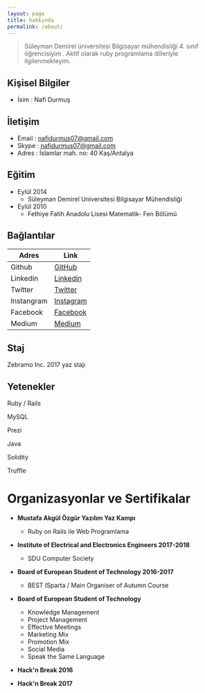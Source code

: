 ```yaml
---
layout: page
title: hakkında
permalink: /about/
---
```



> Süleyman Demirel üniversitesi Bilgisayar mühendisliği 4. sınıf öğrencisiyim . Aktif olarak  ruby programlama dilleriyle ilgilenmekteyim. 


## **Kişisel Bilgiler**
* İsim             : Nafi Durmuş

## **İletişim**
* Email : nafidurmus07@gmail.com
* Skype : nafidurmus07@gmail.com
* Adres : İslamlar mah. no: 40 Kaş/Antalya

## **Eğitim**
* Eylül 2014 
  * Süleyman Demirel Universitesi Bilgisayar Mühendisliği 
* Eylül 2010 
  * Fethiye Fatih Anadolu Lisesi   Matematik- Fen Bölümü

## **Bağlantılar**

| Adres | Link |
| ------ | ------ |
| Github | [GitHub](www.github.com/nafidurmus)  |
| Linkedin | [Linkedin](https://www.linkedin.com/in/nafidurmus/)  |
| Twitter | [Twitter](www.twitter.com/nafidurmus)  |
| Instangram | [Instagram](www.instagram.com/nafidurmus)  |
| Facebook | [Facebook](https://www.facebook.com/nafi.durmus.35)  |
| Medium | [Medium](https://medium.com/@nafidurmus)  |

## **Staj**
Zebramo Inc. 2017 yaz stajı

## **Yetenekler**

Ruby / Rails

MySQL 

Prezi

Java

Solidity

Truffle


# Organizasyonlar ve Sertifikalar
* **Mustafa Akgül Özgür Yazılım Yaz Kampı**
  * Ruby on Rails ile Web Programlama
* **Institute of Electrical and Electronics Engineers 2017-2018**
  * SDU Computer Society
* **Board of European Student of Technology 2016-2017**
  * BEST ISparta / Main Organiser of Autumn Course

* **Board of European Student of Technology**
  * Knowledge Management
  * Project Management 
  * Effective Meetings
  * Marketing Mix 
  * Promotion Mix 
  * Social Media 
  * Speak the Same Language 
  
 * **Hack'n Break 2016**
 * **Hack'n Break 2017**
